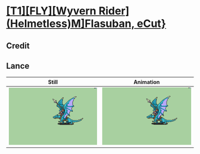 # [\[T1\]\[FLY\]\[Wyvern Rider\]\(Helmetless\)M\]Flasuban, eCut}](../)

## Credit


	
## Lance

| Still | Animation |
| :---: | :-------: |
| ![Lance still](./Lance_000.png) | ![Lance animation](./Lance.gif) |
